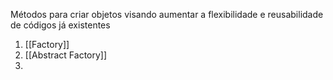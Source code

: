 Métodos para criar objetos visando aumentar a flexibilidade e reusabilidade de códigos já existentes

1. [[Factory]]
2. [[Abstract Factory]]
3. 